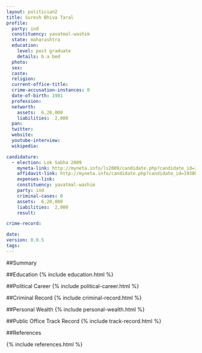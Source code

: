 ```yaml
---
layout: politician2
title: Suresh Bhiva Taral
profile: 
  party: ind
  constituency: yavatmal-washim
  state: maharashtra
  education: 
    level: post graduate
    details: b.a bed
  photo: 
  sex: 
  caste: 
  religion: 
  current-office-title: 
  crime-accusation-instances: 0
  date-of-birth: 1981
  profession: 
  networth: 
    assets:  6,20,000
    liabilities:  2,000
  pan: 
  twitter: 
  website: 
  youtube-interview: 
  wikipedia: 

candidature: 
  - election: Lok Sabha 2009
    myneta-link: http://myneta.info/ls2009/candidate.php?candidate_id=1938
    affidavit-link: http://myneta.info/candidate.php?candidate_id=1938&scan=original
    expenses-link: 
    constituency: yavatmal-washim 
    party: ind
    criminal-cases: 0
    assets:  6,20,000
    liabilities:  2,000
    result:  

crime-record: 

date: 
version: 0.0.5
tags: 
---
```

##Summary


##Education
{% include education.html %}


##Political Career
{% include political-career.html %}


##Criminal Record
{% include criminal-record.html %}


##Personal Wealth
{% include personal-wealth.html %}


##Public Office Track Record
{% include track-record.html %}


##References


{% include references.html %}
